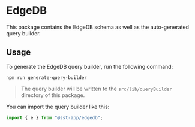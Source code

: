 # EdgeDB

This package contains the EdgeDB schema as well as the auto-generated query builder.

## Usage

To generate the EdgeDB query builder, run the following command:

```console
npm run generate-query-builder
```

> The query builder will be written to the `src/lib/queryBuilder` directory of this package.

You can import the query builder like this:

```ts
import { e } from "@sst-app/edgedb";
```
